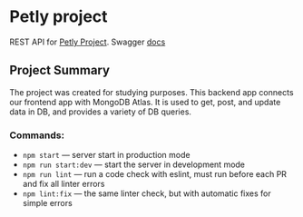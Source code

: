 # Petly project

REST API for [Petly Project](https://stgran66.github.io/petly/). Swagger
[docs](https://petly-backend-backup.onrender.com/api-docs/)

## Project Summary

The project was created for studying purposes. This backend app connects our
frontend app with MongoDB Atlas. It is used to get, post, and update data in DB,
and provides a variety of DB queries.

### Commands:

- `npm start` &mdash; server start in production mode
- `npm run start:dev` &mdash; start the server in development mode
- `npm run lint` &mdash; run a code check with eslint, must run before each PR
  and fix all linter errors
- `npm lint:fix` &mdash; the same linter check, but with automatic fixes for
  simple errors
